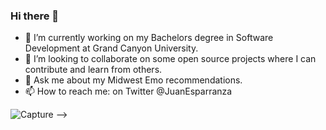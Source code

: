 ### Hi there 👋

- 🔭 I’m currently working on my Bachelors degree in Software Development at Grand Canyon University. 
- 👯 I’m looking to collaborate on some open source projects where I can contribute and learn from others. 
- 💬 Ask me about my Midwest Emo recommendations. 
- 📫 How to reach me: on Twitter @JuanEsparranza

![Capture](https://github.com/JuanEsparranza/JuanEsparranza/assets/97992784/33b68900-fe26-4ebb-a060-5d1cc54ea891)
-->
